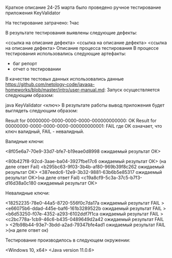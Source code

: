 Краткое описание
24-25 марта было проведено ручное тестирование приложения KeyValidator

На тестирование затрачено: 1час

В результате тестирования выявлены следующие дефекты:

<ссылка на описание дефекта>
<ссылка на описание дефекта>
<ссылка на описание дефекта>
Описание процесса тестирования
В процессе тестирования использовались следующие артефакты:

 - баг репорт
 - отчет о тестировании

В качестве тестовых данных использовались данные <https://github.com/netology-code/javaqa-homeworks/blob/master/intro/user-manual.md>:
Запуск осуществляется следующим образом:

java KeyValidator <ключ>
В результате работы вывод приложения будет выглядеть следующим образом:

Result for 00000000-0000-0000-0000-000000000000: OK
Result for 00000000-0000-0000-0000-000000000001: FAIL
где OK означает, что ключ валидный, FAIL - невалидный.

Валидные ключи:

<8f05e6a7-70e9-33d7-bfe7-b19eae0d8998 ожидаемый результат ОК>

<80b427f8-92cd-3aae-ba04-3927fbe17c6 ожидаемый результат ОК> (на деле ответ Fail)
<b295bc63-9f03-3b4b-af80-969b39f8c262 ожидаемый результат ОК>
<387eedc6-12e9-3b32-9881-63b6b5e85317 ожидаемый результат ОК>(на деле ответ Fail)
<c19a8cf9-5c3a-37c5-b7f3-d16d38a0c180 ожидаемый результат ОК>


Невалидные ключи:

<18252235-78e0-44a5-8720-556f0c7da17a ожидаемый результат FAIL >
<e66075b6-ddad-445e-baf6-161b3289522b ожидаемый результат FAIL >
<b6d53250-f07e-4352-a293-6102ddf7f1ca ожидаемый результат FAIL >
<c2bc778a-1cb9-46c6-b435-0489649d2a42 ожидаемый результат FAIL >
<2fb98b44-93e7-3bdd-a2ad-79347bfe4ad1 ожидаемый результат FAIL >(на деле ответ ок)



Тестирование производилось в следующем окружении:

<Windows 10, x64>
<Java version 11.0.6>
